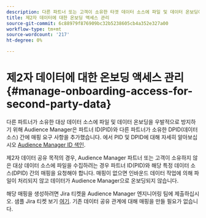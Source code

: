 ```yaml
---
description: 다른 파트너 또는 고객이 소유한 타겟 데이터 소스에 파일 및 데이터 온보딩이 우발되지 않도록 하기 위해 Audience Manager은 파트너 ID(PID)와 다른 파트너가 소유한 데이터 소스 간에 매핑 요구 사항을 추가했습니다.
title: 제2자 데이터에 대한 온보딩 액세스 관리
source-git-commit: 6c88979f876909bc32b5238605cb4a352e327a00
workflow-type: tm+mt
source-wordcount: '217'
ht-degree: 0%

---
```


# 제2자 데이터에 대한 온보딩 액세스 관리 {#manage-onboarding-access-for-second-party-data}

다른 파트너가 소유한 대상 데이터 소스에 파일 및 데이터 온보딩을 우발적으로 방지하기 위해 Audience Manager은 파트너 ID(PID)와 다른 파트너가 소유한 DPID(데이터 소스) 간에 매핑 요구 사항을 추가했습니다. 에서 PID 및 DPID에 대해 자세히 알아보십시오 [Audience Manager ID 색인](https://experienceleague.adobe.com/docs/audience-manager/user-guide/reference/ids-in-aam.html).

제2자 데이터 공유 목적의 경우, Audience Manager 파트너 또는 고객이 소유하지 않은 대상 데이터 소스에 파일을 수집하려는 경우 파트너 ID(PID)와 해당 특정 데이터 소스(DPID) 간의 매핑을 요청해야 합니다. 매핑이 없으면 인바운드 데이터 작업에 의해 파일이 처리되지 않고 데이터가 Audience Manager으로 온보딩되지 않습니다.

해당 매핑을 생성하려면 Jira 티켓을 Audience Manager 엔지니어링 팀에 제출하십시오. 샘플 Jira 티켓 보기 [여기](https://jira.corp.adobe.com/browse/AAM-60353). 기존 데이터 공유 관계에 대해 매핑을 만들 필요가 없습니다.
